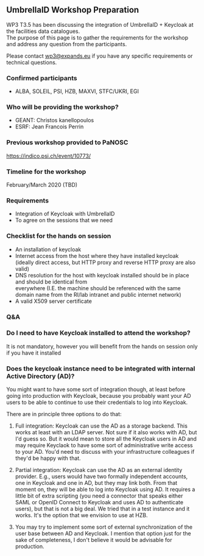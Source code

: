 ## UmbrellaID Workshop Preparation

WP3 T3.5 has been discussing the integration of UmbrellaID + Keycloak at the facilities
data catalogues.  
The purpose of this page is to gather the requirements for the workshop and address 
any question from the participants. 

Please contact wp3@expands.eu if you have any specific requirements or technical questions.

### Confirmed participants
- ALBA, SOLEIL, PSI, HZB, MAXVI, STFC/UKRI, EGI

### Who will be providing the workshop?
- GEANT: Christos kanellopoulos
- ESRF: Jean Francois Perrin

### Previous workshop provided to PaNOSC
https://indico.psi.ch/event/10773/

### Timeline for the workshop 
February/March 2020 (TBD)

### Requirements

- Integration of Keycloak with UmbrellaID 
- To agree on the sessions that we need 

### Checklist for the hands on session 
 
- An installation of keycloak
- Internet access from the host where they have installed keycloak (ideally direct access, but HTTP
  proxy and reverse HTTP proxy are also valid)
- DNS resolution for the host with keycloak installed should be in place and should be identical from   
  everywhere  (I.E. the machine should be referenced with the same domain name from the RI/lab intranet 
  and public internet network)
- A valid X509 server certificate

### Q&A

### Do I need to have Keycloak installed to attend the workshop?
It is not mandatory, however you will benefit from the hands on session only if you have it installed

### Does the keycloak instance need to be integrated with internal Active Directory (AD)?

You might want to have some sort of integration though, at least before going into production with Keycloak,
because you probably want your AD users to be able to continue to use their credentials to log into Keycloak. 

There are in principle three options to do that:

1. Full integration: Keycloak can use the AD as a storage backend.
   This works at least with an LDAP server.  Not sure if it also works with AD, but I'd guess so.
   But it would mean to store all the Keycloak users in AD and may require Keyclaok to have some sort of
   administrative write access to your AD.  You'd need to discuss with your infrastructure colleagues if
   they'd be happy with that.

2. Partial integration: Keycloak can use the AD as an external identity provider. 
   E.g., users would have two formally independent accounts, one in Keycloak and one in AD,
   but they may link both.
   From that moment on, they will be able to log into Keycloak using AD.
   It requires a little bit of extra scripting (you need a connector that speaks either SAML or OpenID
   Connect to Keycloak and uses AD to authenticate users), but that is not a big deal.  We
   tried that in a test instance and it works.  It's the option that we envision to use at HZB.

3. You may try to implement some sort of external synchronization of the user base between AD and Keycloak.
   I mention that option just for the sake of completeness, I don't believe it would be advisable
   for production.

